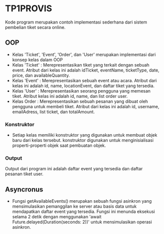 # TP1PROVIS
Kode program merupakan contoh implementasi sederhana dari sistem pembelian tiket secara online.
## OOP
* Kelas 'Ticket', 'Event', 'Order', dan 'User' merupakan implementasi dari konsep kelas dalam OOP
* Kelas 'Ticket' : Merepresentasikan tiket yang terkait dengan sebuah event. Atribut dari kelas ini adalah idTicket, eventName, ticketType, date, price, dan availableQuantity.
* Kelas 'Event' : Merepresentasikan sebuah event atau acara. Atribut dari kelas ini adalah id, name, locationEvent, dan daftar tiket yang tersedia.
* Kelas 'User' : Merepresentasikan seorang pengguna yang memesan tiket. Atribut kelas ini adalah id, name, dan list order user.
* Kelas Order : Merepresentasikan sebuah pesanan yang dibuat oleh pengguna untuk membeli tiket. Atribut dari kelas ini adalah id, username, emailAdress, list ticket, dan totalAmount.
### Konstruktor
* Setiap kelas memiliki konstruktor yang digunakan untuk membuat objek baru dari kelas tersebut. konstruktor digunakan untuk menginisialisasi properti-properti objek saat pembuatan objek.
### Output
Output dari program ini adalah daftar event yang tersedia dan daftar pesanan tiket user.
## Asyncronus
* Fungsi getAvailableEvents() merupakan sebuah fungsi asinkron yang mensimulasikan pemanggilan ke server atau basis data untuk mendapatkan daftar event yang tersedia. Fungsi ini menunda eksekusi selama 2 detik dengan menggunakan 'await Future.delayed(Duration(seconds: 2))' untuk mensimulasikan operasi asinkron.
